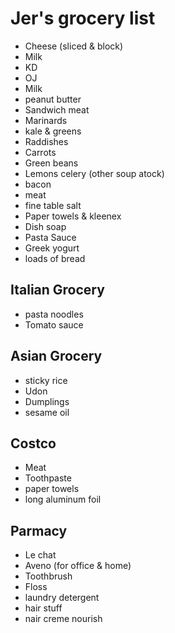 # Jer's grocery list

- Cheese (sliced & block)
- Milk
- KD
- OJ
- Milk
- peanut butter
- Sandwich meat
- Marinards
- kale & greens
- Raddishes
- Carrots
- Green beans
- Lemons
celery (other soup atock)
- bacon
- meat
- fine table salt
- Paper towels & kleenex
- Dish soap
- Pasta Sauce
- Greek yogurt
- loads of bread

## Italian Grocery

- pasta noodles
- Tomato sauce

## Asian Grocery

- sticky rice
- Udon
- Dumplings
- sesame oil

## Costco

- Meat
- Toothpaste
- paper towels
- long aluminum foil

## Parmacy

- Le chat
- Aveno (for office & home)
- Toothbrush
- Floss
- laundry detergent
- hair stuff
- nair creme nourish


